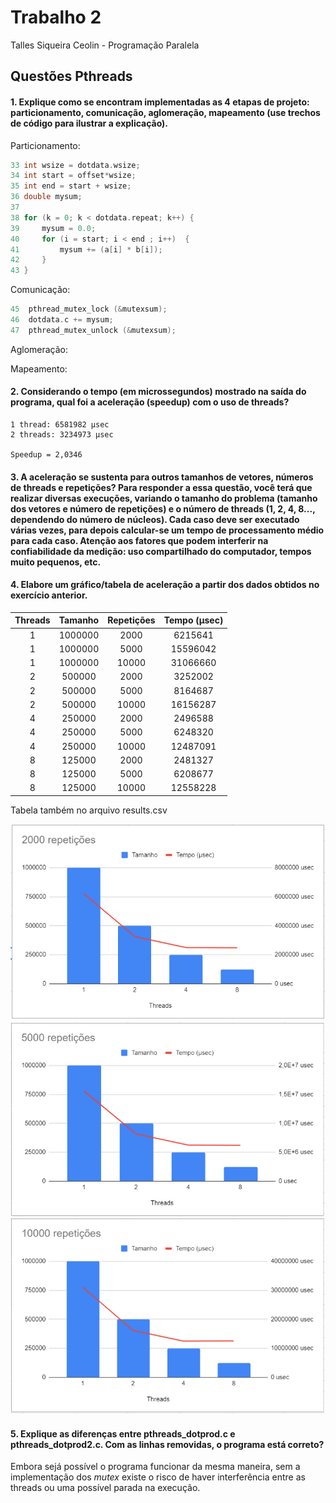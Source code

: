 # Trabalho 2

Talles Siqueira Ceolin - Programação Paralela

## Questões Pthreads
#### 1. Explique como se encontram implementadas as 4 etapas de projeto: particionamento, comunicação, aglomeração, mapeamento (use trechos de código para ilustrar a explicação).

Particionamento:

```c
33 int wsize = dotdata.wsize;
34 int start = offset*wsize;
35 int end = start + wsize;
36 double mysum;
37
38 for (k = 0; k < dotdata.repeat; k++) {
39     mysum = 0.0;
40     for (i = start; i < end ; i++)  {
41         mysum += (a[i] * b[i]);
42     }
43 }
```

Comunicação:
```c
45  pthread_mutex_lock (&mutexsum);
46  dotdata.c += mysum;
47  pthread_mutex_unlock (&mutexsum);
```  

Aglomeração:

Mapeamento:

#### 2. Considerando o tempo (em microssegundos) mostrado na saída do programa, qual foi a aceleração (speedup) com o uso de threads?

    1 thread: 6581982 µsec
    2 threads: 3234973 µsec

    Speedup = 2,0346

#### 3. A aceleração se sustenta para outros tamanhos de vetores, números de threads e repetições? Para responder a essa questão, você terá que realizar diversas execuções, variando o tamanho do problema (tamanho dos vetores e número de repetições) e o número de threads (1, 2, 4, 8..., dependendo do número de núcleos). Cada caso deve ser executado várias vezes, para depois calcular-se um tempo de processamento médio para cada caso. Atenção aos fatores que podem interferir na confiabilidade da medição: uso compartilhado do computador, tempos muito pequenos, etc.


#### 4. Elabore um gráfico/tabela de aceleração a partir dos dados obtidos no exercício anterior.

| Threads | Tamanho | Repetições | Tempo (µsec) |
|:-------:|:-------:|:----------:|:------------:|
|    1    | 1000000 |    2000    |    6215641   |
|    1    | 1000000 |    5000    |   15596042   |
|    1    | 1000000 |    10000   |   31066660   |
|    2    |  500000 |    2000    |    3252002   |
|    2    |  500000 |    5000    |    8164687   |
|    2    |  500000 |    10000   |   16156287   |
|    4    |  250000 |    2000    |    2496588   |
|    4    |  250000 |    5000    |    6248320   |
|    4    |  250000 |    10000   |   12487091   |
|    8    |  125000 |    2000    |    2481327   |
|    8    |  125000 |    5000    |    6208677   |
|    8    |  125000 |    10000   |   12558228   |
Tabela também no arquivo results.csv

![alt text](2000.png)
![alt text](5000.png)
![alt text](10000.png)

#### 5. Explique as diferenças entre pthreads_dotprod.c e pthreads_dotprod2.c. Com as linhas removidas, o programa está correto?

Embora sejá possível o programa funcionar da mesma maneira, sem a implementação dos *mutex* existe o risco de haver interferência entre as threads ou uma possível parada na execução.